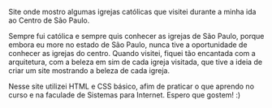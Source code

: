Site onde mostro algumas igrejas católicas que visitei durante a minha ida ao Centro de São Paulo.

Sempre fui católica e sempre quis conhecer as igrejas de São Paulo, porque embora eu more no estado de São Paulo, nunca tive a oportunidade de conhecer as igrejas do centro. Quando visitei, fiquei tão encantada com a arquitetura, com a beleza em sim de cada igreja visitada, que tive a ideia de criar um site mostrando a beleza de cada igreja.

Nesse site utilizei HTML e CSS básico, afim de praticar o que aprendo no curso e na faculade de Sistemas para Internet. Espero que gostem! :)
